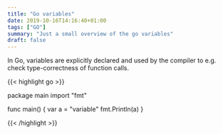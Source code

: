 ```yaml
---
title: "Go variables"
date: 2019-10-16T14:16:40+01:00
tags: ["GO"]
summary: "Just a small overview of the go variables"
draft: false
---
```


In Go, variables are explicitly declared and used by the compiler to e.g. check type-correctness of function calls.

{{< highlight go >}}

package main
   import "fmt" 

func main() {
  var a = "variable"
  fmt.Println(a)
}

{{< /highlight >}}
